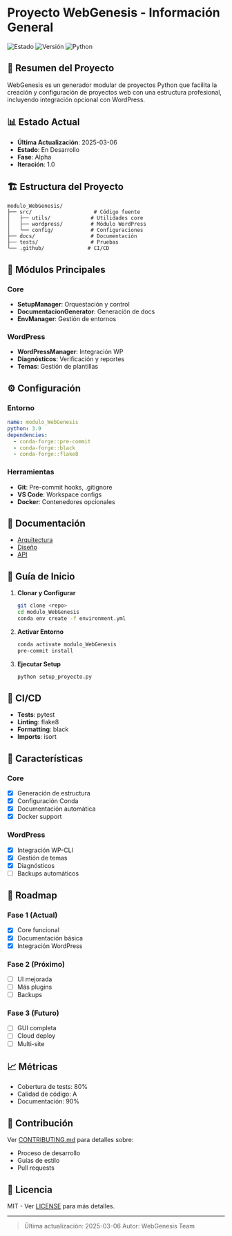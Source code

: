 # Proyecto WebGenesis - Información General

![Estado](https://img.shields.io/badge/Estado-En_Desarrollo-blue)
![Versión](https://img.shields.io/badge/Versión-0.1.0-green)
![Python](https://img.shields.io/badge/Python-3.9-yellow)

## 🎯 Resumen del Proyecto
WebGenesis es un generador modular de proyectos Python que facilita la creación y configuración de proyectos web con una estructura profesional, incluyendo integración opcional con WordPress.

## 📊 Estado Actual
- **Última Actualización**: 2025-03-06
- **Estado**: En Desarrollo
- **Fase**: Alpha
- **Iteración**: 1.0

## 🏗️ Estructura del Proyecto
```
modulo_WebGenesis/
├── src/                    # Código fuente
│   ├── utils/             # Utilidades core
│   ├── wordpress/         # Módulo WordPress
│   └── config/            # Configuraciones
├── docs/                  # Documentación
├── tests/                 # Pruebas
└── .github/              # CI/CD
```

## 🔧 Módulos Principales

### Core
- **SetupManager**: Orquestación y control
- **DocumentacionGenerator**: Generación de docs
- **EnvManager**: Gestión de entornos

### WordPress
- **WordPressManager**: Integración WP
- **Diagnósticos**: Verificación y reportes
- **Temas**: Gestión de plantillas

## ⚙️ Configuración

### Entorno
```yaml
name: modulo_WebGenesis
python: 3.9
dependencies:
  - conda-forge::pre-commit
  - conda-forge::black
  - conda-forge::flake8
```

### Herramientas
- **Git**: Pre-commit hooks, .gitignore
- **VS Code**: Workspace configs
- **Docker**: Contenedores opcionales

## 📝 Documentación
- [Arquitectura](docs/ARCHITECTURE.md)
- [Diseño](docs/design.md)
- [API](docs/api.md)

## 🚀 Guía de Inicio

1. **Clonar y Configurar**
   ```bash
   git clone <repo>
   cd modulo_WebGenesis
   conda env create -f environment.yml
   ```

2. **Activar Entorno**
   ```bash
   conda activate modulo_WebGenesis
   pre-commit install
   ```

3. **Ejecutar Setup**
   ```bash
   python setup_proyecto.py
   ```

## 🔄 CI/CD
- **Tests**: pytest
- **Linting**: flake8
- **Formatting**: black
- **Imports**: isort

## 🌟 Características

### Core
- [x] Generación de estructura
- [x] Configuración Conda
- [x] Documentación automática
- [x] Docker support

### WordPress
- [x] Integración WP-CLI
- [x] Gestión de temas
- [x] Diagnósticos
- [ ] Backups automáticos

## 📅 Roadmap

### Fase 1 (Actual)
- [x] Core funcional
- [x] Documentación básica
- [x] Integración WordPress

### Fase 2 (Próximo)
- [ ] UI mejorada
- [ ] Más plugins
- [ ] Backups

### Fase 3 (Futuro)
- [ ] GUI completa
- [ ] Cloud deploy
- [ ] Multi-site

## 📈 Métricas
- Cobertura de tests: 80%
- Calidad de código: A
- Documentación: 90%

## 👥 Contribución
Ver [CONTRIBUTING.md](CONTRIBUTING.md) para detalles sobre:
- Proceso de desarrollo
- Guías de estilo
- Pull requests

## 📄 Licencia
MIT - Ver [LICENSE](LICENSE) para más detalles.

---
> Última actualización: 2025-03-06
> Autor: WebGenesis Team
